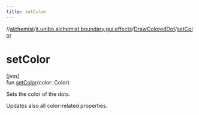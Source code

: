 ```yaml
---
title: setColor
---
```

//[alchemist](../../../index.html)/[it.unibo.alchemist.boundary.gui.effects](../index.html)/[DrawColoredDot](index.html)/[setColor](set-color.html)



# setColor



[jvm]\
fun [setColor](set-color.html)(color: Color)



Sets the color of the dots. 



 Updates also all color-related properties.




